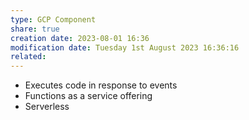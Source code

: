 ```yaml
---
type: GCP Component 
share: true
creation date: 2023-08-01 16:36
modification date: Tuesday 1st August 2023 16:36:16
related:
---
```

- Executes code in response to events
- Functions as a service offering
- Serverless